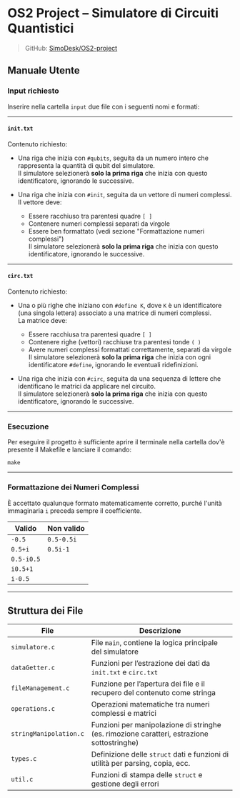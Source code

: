 # OS2 Project – Simulatore di Circuiti Quantistici

> GitHub: [SimoDesk/OS2-project](https://github.com/SimoDesk/OS2-project.git)

## Manuale Utente

### Input richiesto

Inserire nella cartella `input` due file con i seguenti nomi e formati:

---

#### `init.txt`

Contenuto richiesto:

- Una riga che inizia con `#qubits`, seguita da un numero intero che rappresenta la quantità di qubit del simulatore.  
  Il simulatore selezionerà **solo la prima riga** che inizia con questo identificatore, ignorando le successive.

- Una riga che inizia con `#init`, seguita da un vettore di numeri complessi.  
  Il vettore deve:
  - Essere racchiuso tra parentesi quadre `[ ]`
  - Contenere numeri complessi separati da virgole
  - Essere ben formattato (vedi sezione "Formattazione numeri complessi")  
  Il simulatore selezionerà **solo la prima riga** che inizia con questo identificatore, ignorando le successive.

---

#### `circ.txt`

Contenuto richiesto:

- Una o più righe che iniziano con `#define K`, dove `K` è un identificatore (una singola lettera) associato a una matrice di numeri complessi.  
  La matrice deve:
  - Essere racchiusa tra parentesi quadre `[ ]`
  - Contenere righe (vettori) racchiuse tra parentesi tonde `( )`
  - Avere numeri complessi formattati correttamente, separati da virgole  
  Il simulatore selezionerà **solo la prima riga** che inizia con ogni identificatore `#define`, ignorando le eventuali ridefinizioni.

- Una riga che inizia con `#circ`, seguita da una sequenza di lettere che identificano le matrici da applicare nel circuito.  
  Il simulatore selezionerà **solo la prima riga** che inizia con questo identificatore, ignorando le successive.

---

### Esecuzione

Per eseguire il progetto è sufficiente aprire il terminale nella cartella dov'è presente il Makefile e lanciare il comando:

```
make
```

---

### Formattazione dei Numeri Complessi

È accettato qualunque formato matematicamente corretto, purché l'unità immaginaria `i` preceda sempre il coefficiente.

| Valido | Non valido |
|--------|------------|
| `-0.5` | `0.5-0.5i` |
| `0.5+i` | `0.5i-1` |
| `0.5-i0.5` | |
| `i0.5+1` | |
| `i-0.5` | |

---

## Struttura dei File

| File | Descrizione |
|------|-------------|
| `simulatore.c` | File `main`, contiene la logica principale del simulatore |
| `dataGetter.c` | Funzioni per l’estrazione dei dati da `init.txt` e `circ.txt` |
| `fileManagement.c` | Funzione per l’apertura dei file e il recupero del contenuto come stringa |
| `operations.c` | Operazioni matematiche tra numeri complessi e matrici |
| `stringManipolation.c` | Funzioni per manipolazione di stringhe (es. rimozione caratteri, estrazione sottostringhe) |
| `types.c` | Definizione delle `struct` dati e funzioni di utilità per parsing, copia, ecc. |
| `util.c` | Funzioni di stampa delle `struct` e gestione degli errori |
